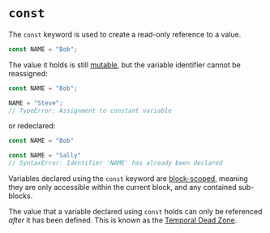 # `const`

The `const` keyword is used to create a read-only reference to a value.
```javascript
const NAME = "Bob";
```
The value it holds is still [mutable][concept-immutability], but the variable identifier cannot be reassigned:
```javascript
const NAME = "Bob";

NAME = "Steve";
// TypeError: Assignment to constant variable
```
or redeclared:
```javascript
const NAME = "Bob"

const NAME = "Sally"
// SyntaxError: Identifier 'NAME' has already been declared
```
Variables declared using the `const` keyword are [block-scoped][concept-scope], meaning they are only accessible within the current block, and any contained sub-blocks.

The value that a variable declared using `const` holds can only be referenced *after* it has been defined. This is known as the [Temporal Dead Zone][concept-temporal-dead-zone].

[concept-temporal-dead-zone]: ../info/scope.md#temporal-dead-zone
[concept-immutability]: ../info/immutability.md
[concept-scope]: ../info/scope.md

